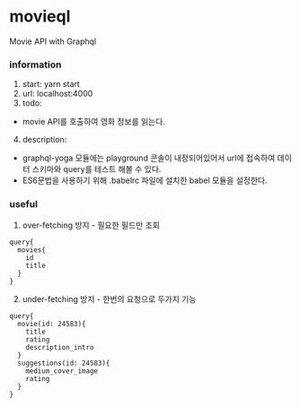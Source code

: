 # movieql
Movie API with Graphql

### information
1. start: yarn start
2. url: localhost:4000
3. todo:
- movie API를 호출하여 영화 정보를 읽는다.
4. description:
- graphql-yoga 모듈에는 playground 콘솔이 내장되어있어서 url에 접속하여 데이터 스키마와 query를 테스트 해볼 수 있다.
- ES6문법을 사용하기 위해 .babelrc 파일에 설치한 babel 모듈을 설정한다.

### useful
1. over-fetching 방지 - 필요한 필드만 조회
```
query{
  movies{
    id
    title
  }
}
```

2. under-fetching 방지 - 한번의 요청으로 두가지 기능
```
query{
  movie(id: 24583){
    title
    rating
    description_intro
  }
  suggestions(id: 24583){
    medium_cover_image
    rating
  }
}
```
